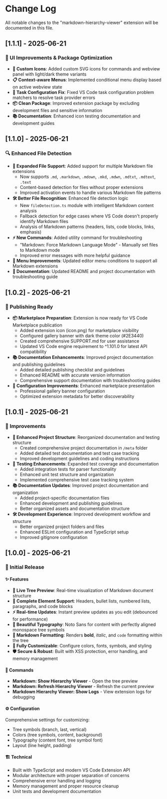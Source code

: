 # Change Log

All notable changes to the "markdown-hierarchy-viewer" extension will be documented in this file.

## [1.1.1] - 2025-06-21

### 🎨 UI Improvements & Package Optimization

- **🎯 Custom Icons**: Added custom SVG icons for commands and webview panel with light/dark theme variants
- **📋 Context-aware Menus**: Implemented conditional menu display based on active webview state
- **🔧 Task Configuration Fix**: Fixed VS Code task configuration problem matchers to resolve task provider errors
- **📦 Clean Package**: Improved extension package by excluding development files and sensitive information
- **📚 Documentation**: Enhanced icon testing documentation and development guides

## [1.1.0] - 2025-06-21

### 🔍 Enhanced File Detection

- **📁 Expanded File Support**: Added support for multiple Markdown file extensions
  - Now supports `.md`, `.markdown`, `.mdown`, `.mkd`, `.mdwn`, `.mdtxt`, `.mdtext`, `.text`
  - Content-based detection for files without proper extensions
  - Improved activation events to handle various Markdown file patterns
- **🛠️ Better File Recognition**: Enhanced file detection logic
  - New `fileDetection.ts` module with intelligent Markdown content analysis
  - Fallback detection for edge cases where VS Code doesn't properly identify Markdown files
  - Analysis of Markdown patterns (headers, lists, code blocks, links, emphasis)
- **⚡ New Commands**: Added utility command for troubleshooting
  - "Markdown: Force Markdown Language Mode" - Manually set files to Markdown mode
  - Improved error messages with more helpful guidance
- **🎯 Menu Improvements**: Updated editor menu conditions to support all Markdown extensions
- **📖 Documentation**: Updated README and project documentation with troubleshooting guide

## [1.0.2] - 2025-06-21

### 🚀 Publishing Ready

- **📦 Marketplace Preparation**: Extension is now ready for VS Code Marketplace publication
  - Added extension icon (icon.png) for marketplace visibility
  - Configured gallery banner with dark theme color (#2E3440)
  - Created comprehensive SUPPORT.md for user assistance
  - Updated VS Code engine requirement to ^1.101.0 for latest API compatibility
- **📚 Documentation Enhancements**: Improved project documentation and publishing guidelines
  - Added detailed publishing checklist and guidelines
  - Enhanced README with accurate version information
  - Comprehensive support documentation with troubleshooting guides
- **🔧 Configuration Improvements**: Enhanced marketplace presentation
  - Professional gallery banner configuration
  - Optimized extension metadata for better discoverability

## [1.0.1] - 2025-06-21

### 🔧 Improvements

- **📁 Enhanced Project Structure**: Reorganized documentation and testing structure
  - Created comprehensive project documentation in `/meta` folder
  - Added detailed test documentation and test case tracking
  - Improved development guidelines and coding instructions
- **🧪 Testing Enhancements**: Expanded test coverage and documentation
  - Added integration tests for parser functionality
  - Enhanced unit test structure and organization
  - Implemented comprehensive test case tracking system
- **📚 Documentation Updates**: Improved project documentation and organization
  - Added project-specific documentation files
  - Enhanced development and publishing guidelines
  - Better organized assets and documentation structure
- **🛠️ Development Experience**: Improved development workflow and structure
  - Better organized project folders and files
  - Enhanced ESLint configuration and TypeScript setup
  - Improved gitignore configuration

## [1.0.0] - 2025-06-21

### 🎉 Initial Release

#### ✨ Features

- **🌳 Live Tree Preview**: Real-time visualization of Markdown document structure
- **📝 Complete Element Support**: Headers, bullet lists, numbered lists, paragraphs, and code blocks
- **⚡ Real-time Updates**: Instant preview updates as you edit (debounced for performance)
- **🎨 Beautiful Typography**: Noto Sans for content with perfectly aligned monospace tree symbols
- **🎯 Markdown Formatting**: Renders **bold**, _italic_, and `code` formatting within the tree
- **🔧 Fully Customizable**: Configure colors, fonts, symbols, and styling
- **🛡️ Secure & Robust**: Built with XSS protection, error handling, and memory management

#### 🚀 Commands

- **Markdown: Show Hierarchy Viewer** - Open the tree preview
- **Markdown: Refresh Hierarchy Viewer** - Refresh the current preview
- **Markdown Hierarchy Viewer: Show Logs** - View extension logs for debugging

#### ⚙️ Configuration

Comprehensive settings for customizing:

- Tree symbols (branch, last, vertical)
- Colors (tree symbols, content, background)
- Typography (content font, tree symbol font)
- Layout (line height, padding)

#### 🏗️ Technical

- Built with TypeScript and modern VS Code Extension API
- Modular architecture with proper separation of concerns
- Comprehensive error handling and logging
- Memory management and proper resource cleanup
- Unit tests and development documentation
